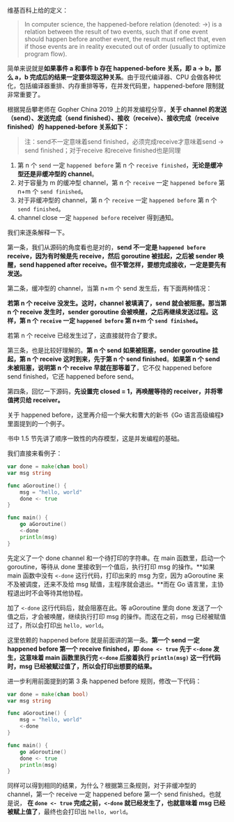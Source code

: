维基百科上给的定义：

> In computer science, the happened-before relation  (denoted: ->) is a relation between the result of two events, such  that if one event should happen before another event, the result must  reflect that, even if those events are in reality executed out of order  (usually to optimize program flow).

简单来说就是**如果事件 a 和事件 b 存在 happened-before 关系，即 a -> b，那么  a，b 完成后的结果一定要体现这种关系**。由于现代编译器、CPU  会做各种优化，包括编译器重排、内存重排等等，在并发代码里，happened-before 限制就非常重要了。

根据晃岳攀老师在 Gopher China 2019 上的并发编程分享，**关于 channel  的发送（send）、发送完成（send finished）、接收（receive）、接收完成（receive finished）的  happened-before 关系如下：**

> 注：send不一定意味着send finished，必须完成receive才意味着send -> send finished；对于receive 和receive finished也是同理

1. 第 n 个 `send` 一定 `happened before` 第 n 个 `receive finished`，**无论是缓冲型还是非缓冲型的 channel**。
2. 对于容量为 m 的缓冲型 channel，第 n 个 `receive` 一定 `happened before` 第 n+m 个 `send finished`。
3. 对于非缓冲型的 channel，第 n 个 `receive` 一定 `happened before` 第 n 个 `send finished`。
4. channel close 一定 `happened before` receiver 得到通知。



我们来逐条解释一下。

第一条，我们从源码的角度看也是对的，**send 不一定是 `happened before` receive，因为有时候是先 receive，然后 goroutine 被挂起，之后被 sender 唤醒，send happened after receive。但不管怎样，要想完成接收，一定是要先有发送。**

第二条，缓冲型的 channel，当第 n+m 个 send 发生后，有下面两种情况：

**若第 n 个 receive 没发生。这时，channel 被填满了，send 就会被阻塞。那当第 n 个 receive 发生时，sender goroutine 会被唤醒，之后再继续发送过程。这样，第 n 个 `receive` 一定 `happened before` 第 n+m 个 `send finished`。**

若第 n 个 receive 已经发生过了，这直接就符合了要求。

第三条，也是比较好理解的。**第 n 个 send 如果被阻塞，sender goroutine 挂起，第 n 个  receive 这时到来，先于第 n 个 send finished**。**如果第 n 个 send 未被阻塞，说明第 n 个 receive  早就在那等着了**，它不仅 happened before send finished，它还 happened before send。

第四条，回忆一下源码，**先设置完 closed = 1，再唤醒等待的 receiver，并将零值拷贝给 receiver。**



关于 happened before，这里再介绍一个柴大和曹大的新书《Go 语言高级编程》里面提到的一个例子。

书中 1.5 节先讲了顺序一致性的内存模型，这是并发编程的基础。

我们直接来看例子：

```go
var done = make(chan bool)
var msg string

func aGoroutine() {
    msg = "hello, world"
    done <- true
}

func main() {
    go aGoroutine()
    <-done
    println(msg)
}
```

先定义了一个 done channel 和一个待打印的字符串。在 main 函数里，启动一个 goroutine，等待从 done 里接收到一个值后，执行打印 msg 的操作。**如果 main 函数中没有 `<-done` 这行代码，打印出来的 msg 为空，因为 aGoroutine 来不及被调度，还来不及给 msg 赋值，主程序就会退出。**而在 Go 语言里，主协程退出时不会等待其他协程。

加了 `<-done` 这行代码后，就会阻塞在此。等 aGoroutine 里向 done 发送了一个值之后，才会被唤醒，继续执行打印 msg 的操作。而这在之前，msg 已经被赋值过了，所以会打印出 `hello, world`。

这里依赖的 happened before 就是前面讲的第一条。**第一个 send 一定 happened before 第一个 receive finished，即 `done <- true` 先于 `<-done` 发生，这意味着 main 函数里执行完 `<-done` 后接着执行 `println(msg)` 这一行代码时，msg 已经被赋过值了，所以会打印出想要的结果。**



进一步利用前面提到的第 3 条 happened before 规则，修改一下代码：

```go
var done = make(chan bool)
var msg string

func aGoroutine() {
    msg = "hello, world"
    <-done
}

func main() {
    go aGoroutine()
    done <- true
    println(msg)
}
```

同样可以得到相同的结果，为什么？根据第三条规则，对于非缓冲型的 channel，第一个 receive 一定 happened before 第一个 send finished。也就是说，
**在 `done <- true` 完成之前，`<-done` 就已经发生了，也就意味着 msg 已经被赋上值了**，最终也会打印出 `hello, world`。